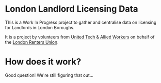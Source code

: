 # London Landlord Licensing Data

This is a Work In Progress project to gather and centralise data on licensing for Landlords in London Boroughs.

It is a project by volunteers from [United Tech & Allied Workers](https://utaw.tech) on behalf of the [London Renters Union](https://londonrentersunion.org/).

# How does it work?

Good question! We're still figuring that out...
